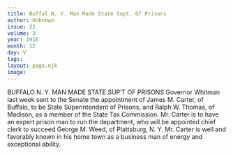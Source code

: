 ```yaml
---
title: Buffal N. Y. Man Made State Supt. Of Prisons
author: Unknown
issue: 22
volume: 3
year: 1916
month: 12
day: V
tags:
layout: page.njk
image:
---
```

BUFFALO N. Y. MAN MADE STATE SUP’T OF PRISONS       Governor Whitman last week sent to the Senate the appointment of James M. Carter, of Buffalo, to be State Superintendent of Prisons, and Ralph W. Thomas, of Madison, as a member of the State Tax Commission.       Mr. Carter is to have an expert prison man to run the department, who will be appointed chief clerk to succeed George M. Weed, of Plattsburg, N. Y. Mr. Carter is well and favorably known in his home town as a business man of energy and exceptional ability. 

